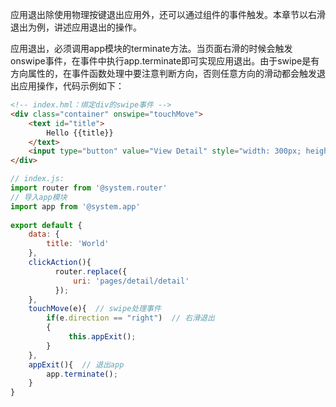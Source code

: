 应用退出除使用物理按键退出应用外，还可以通过组件的事件触发。本章节以右滑退出为例，讲述应用退出的操作。

应用退出，必须调用app模块的terminate方法。当页面右滑的时候会触发onswipe事件，在事件中执行app.terminate即可实现应用退出。由于swipe是有方向属性的，在事件函数处理中要注意判断方向，否则任意方向的滑动都会触发退出应用操作，代码示例如下：

```html
<!-- index.hml：绑定div的swipe事件 -->
<div class="container" onswipe="touchMove">
    <text id="title">
        Hello {{title}}
    </text>
    <input type="button" value="View Detail" style="width: 300px; height: 80px;" onclick="clickAction"></input>
</div>
```

```javascript
// index.js:
import router from '@system.router'
// 导入app模块
import app from '@system.app'
 
export default {
    data: {
        title: 'World'
    },
    clickAction(){
          router.replace({
              uri: 'pages/detail/detail'
          });
    },
    touchMove(e){  // swipe处理事件
        if(e.direction == "right")  // 右滑退出
        {
             this.appExit();
        }
    },
    appExit(){  // 退出app
        app.terminate();
    }
}
```

